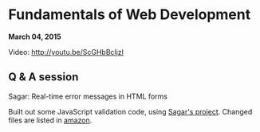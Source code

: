 # Fundamentals of Web Development

**March 04, 2015**

Video: http://youtu.be/ScGHbBcljzI

## Q & A session

Sagar: Real-time error messages in HTML forms

Built out some JavaScript validation code, using [Sagar's project](http://github.com/sags1083/amazon-pricewatch). Changed files are listed in [amazon](amazon).
